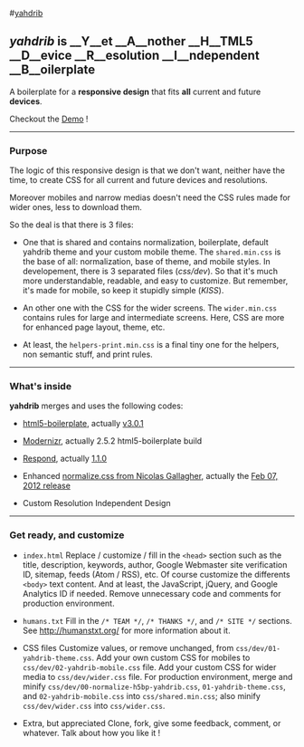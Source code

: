 #[yahdrib](http://sv1l.github.com/yahdrib/)

## _yahdrib_ is __Y__et  __A__nother  __H__TML5   __D__evice   __R__esolution  __I__ndependent  __B__oilerplate

A boilerplate for a __responsive design__ that fits __all__ current and future __devices__.

Checkout the [Demo](http://sv1l.github.com/yahdrib/demo/) !

---

### Purpose

The logic of this responsive design is that we don't want, neither have the time,
to create CSS for all current and future devices and resolutions.

Moreover mobiles and narrow medias doesn't need the CSS rules made for wider ones,
less to download them.


So the deal is that there is 3 files:

* One that is shared and contains normalization, boilerplate, default yahdrib
theme and your custom mobile theme.
    The `shared.min.css` is the base of all: normalization, base of theme,
and mobile styles. In developement, there is 3 separated files (_css/dev_).
So that it's much more understandable, readable, and easy to customize.
    But remember, it's made for mobile, so keep it stupidly simple (*KISS*).
    
* An other one with the CSS for the wider screens.
    The `wider.min.css` contains rules for large and intermediate screens.
Here, CSS are more for enhanced page layout, theme, etc.

* At least, the `helpers-print.min.css` is a final tiny one for the helpers,
non semantic stuff, and print rules.

---

### What's inside

__yahdrib__ merges and uses the following codes:

* [html5-boilerplate](https://github.com/h5bp/html5-boilerplate),
    actually [v3.0.1](https://github.com/h5bp/html5-boilerplate/zipball/v3.0.1)

* [Modernizr](http://www.modernizr.com),
    actually 2.5.2 html5-boilerplate build

* [Respond](https://github.com/scottjehl/Respond),
    actually [1.1.0](https://github.com/scottjehl/Respond/blob/c82ab674098de89ca5a144ea236a5697011b807c/respond.min.js)

* Enhanced [normalize.css from Nicolas Gallagher](https://github.com/necolas/normalize.css),
    actually the [Feb 07, 2012 release](https://github.com/necolas/normalize.css/commit/5e5496c026a0211ac2fdfd62cb59e25455dced55)

* Custom Resolution Independent Design

---

### Get ready, and customize

* `index.html`
    Replace / customize / fill in the `<head>` section such as the title,
description, keywords, author, Google Webmaster site verification ID, sitemap,
feeds (Atom / RSS), etc.
    Of course customize the differents `<body>` text content. And at least,
the JavaScript, jQuery, and Google Analytics ID if needed.
    Remove unnecessary code and comments for production environment.

* `humans.txt`
    Fill in the `/* TEAM */`, `/* THANKS */`,  and `/* SITE */` sections.
    See http://humanstxt.org/ for more information about it.

* CSS files
    Customize values, or remove unchanged, from `css/dev/01-yahdrib-theme.css`.
    Add your own custom CSS for mobiles to `css/dev/02-yahdrib-mobile.css` file.
    Add your custom CSS for wider media to `css/dev/wider.css` file.
    For production environment, merge and minify `css/dev/00-normalize-h5bp-yahdrib.css`,
`01-yahdrib-theme.css`, and `02-yahdrib-mobile.css` into `css/shared.min.css`;
also minify `css/dev/wider.css` into `css/wider.css`.

* Extra, but appreciated
    Clone, fork, give some feedback, comment, or whatever. Talk about how you like it !
